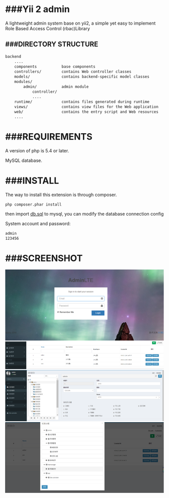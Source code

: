 ###Yii 2 admin
===============================

A lightweight admin system base on yii2, a simple yet easy to implement Role Based Access Control (rbac)Library

###DIRECTORY STRUCTURE
-------------------

```
backend
    ....
    components           base components
    controllers/         contains Web controller classes
    models/              contains backend-specific model classes
    modules/
        admin/           admin module
            controller/
            ....
    runtime/             contains files generated during runtime
    views/               contains view files for the Web application
    web/                 contains the entry script and Web resources
    ....
```

###REQUIREMENTS
===============================
A version of php is 5.4 or later.

MySQL database.


###INSTALL
===============================
The way to install this extension is through composer.
```
php composer.phar install
```
then import [db.sql](doc/db.sql) to mysql, you can modify the database connection config

System account and password:
```
admin
123456
```
###SCREENSHOT
===============================
![login](screenshot/login.png)
![role manager](screenshot/role.png)
![menu manager](screenshot/menu.png)
![permission manager](screenshot/permission.png)



